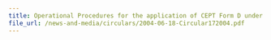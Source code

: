```yaml
---
title: Operational Procedures for the application of CEPT Form D under the Agreement between the Philippines and Singapore on the compensatory adjustment measures for Petrochemcial Products
file_url: /news-and-media/circulars/2004-06-18-Circular172004.pdf
---
```


